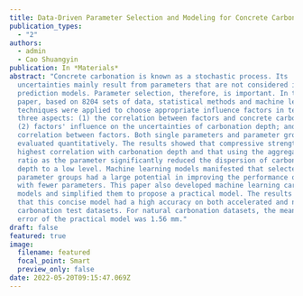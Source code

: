```yaml
---
title: Data-Driven Parameter Selection and Modeling for Concrete Carbonation
publication_types:
  - "2"
authors:
  - admin
  - Cao Shuangyin
publication: In *Materials*
abstract: "Concrete carbonation is known as a stochastic process. Its
  uncertainties mainly result from parameters that are not considered in
  prediction models. Parameter selection, therefore, is important. In this
  paper, based on 8204 sets of data, statistical methods and machine learning
  techniques were applied to choose appropriate influence factors in terms of
  three aspects: (1) the correlation between factors and concrete carbonation;
  (2) factors' influence on the uncertainties of carbonation depth; and (3) the
  correlation between factors. Both single parameters and parameter groups were
  evaluated quantitatively. The results showed that compressive strength had the
  highest correlation with carbonation depth and that using the aggregate-cement
  ratio as the parameter significantly reduced the dispersion of carbonation
  depth to a low level. Machine learning models manifested that selected
  parameter groups had a large potential in improving the performance of models
  with fewer parameters. This paper also developed machine learning carbonation
  models and simplified them to propose a practical model. The results showed
  that this concise model had a high accuracy on both accelerated and natural
  carbonation test datasets. For natural carbonation datasets, the mean absolute
  error of the practical model was 1.56 mm."
draft: false
featured: true
image:
  filename: featured
  focal_point: Smart
  preview_only: false
date: 2022-05-20T09:15:47.069Z
---
```

